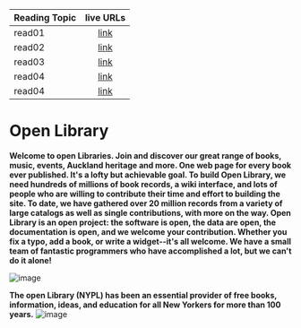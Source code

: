 | Reading Topic       | live URLs     |
| :------------- | :----------: |
|  read01 |[link]()  |
| read02   | [link]() |
| read03   | [link]() |
| read04  | [link]() |
| read04  | [link]() |


# Open Library
**Welcome to open Libraries. Join and discover our great range of books, music, events, Auckland heritage and more. One web page for every book ever published. It's a lofty but achievable goal. To build Open Library, we need hundreds of millions of book records, a wiki interface, and lots of people who are willing to contribute their time and effort to building the site. To date, we have gathered over 20 million records from a variety of large catalogs as well as single contributions, with more on the way. Open Library is an open project: the software is open, the data are open, the documentation is open, and we welcome your contribution. Whether you fix a typo, add a book, or write a widget--it's all welcome. We have a small team of fantastic programmers who have accomplished a lot, but we can't do it alone!**

![image](https://user-images.githubusercontent.com/82365206/116002930-9122f780-a604-11eb-976d-b64b4d835971.png)

**The open Library (NYPL) has been an essential provider of free books, information, ideas, and education for all New Yorkers for more than 100 years.**
![image](https://user-images.githubusercontent.com/82365206/116002990-d8a98380-a604-11eb-88e2-c627d91b03f6.png)


